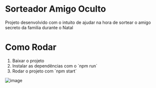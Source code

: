 # Sorteador Amigo Oculto

Projeto desenvolvido com o intuito de ajudar na hora de sortear o amigo secreto da familia durante o Natal

# Como Rodar

<ol>
  <li>Baixar o projeto</li>
  <li>Instalar as dependências com o `npm run`</li>
  <li>Rodar o projeto com `npm start`</li>
</ol>

![image](https://github.com/user-attachments/assets/8dc8533b-2396-4e9f-8d1a-64df5e22818a)
